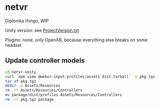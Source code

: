 # netvr

Diplomka thingo, WIP

Unity version: see [ProjectVersion.txt](netvr-unity/ProjectSettings/ProjectVersion.txt)

Plugins: none, only OpenXR, because everything else breaks on some headset

## Update controller models

```bash
cd netvr-unity
curl `npm view @webxr-input-profiles/assets dist.tarball` -o pkg.tgz
tar xf pkg.tgz
mkdir -p Assets/Resources
rm -rf Assets/Resources/Controllers
mv package/dist/profiles Assets/Resources/Controllers
rm -rf pkg.tgz package
```
